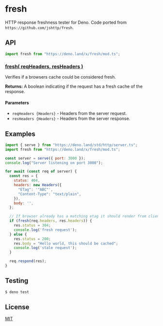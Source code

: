 fresh
==========================

HTTP response freshness tester for Deno. Code ported from `https://github.com/jshttp/fresh`.


API
--------------------------

```js
import fresh from "https://deno.land/x/fresh/mod.ts";
```

### [fresh( reqHeaders, resHeaders )](#fresh)

Verifies if a browsers cache could be considered fresh.

**Returns:** A boolean indicating if the request has a fresh cache of the response.

#### Parameters
* `reqHeaders {Headers}` - Headers from the server request.
* `resHeaders {Headers}` - Headers from the server response.


Examples
--------------------------

```js
import { serve } from "https://deno.land/std/http/server.ts";
import fresh from "https://deno.land/x/fresh/mod.ts";

const server = serve({ port: 3000 });
console.log("Server listening on port 3000");

for await (const req of server) {
  const res = {
    status: 404,
    headers: new Headers({
      "ETag": '"ABC"',
      "Content-Type": "text/plain",
    }),
    body: '',
  };

  // If browser already has a matching etag it should render from client cache
  if (fresh(req.headers, res.headers)) {
    res.status = 304;
    console.log('fresh request');
  } else {
    res.status = 200;
    res.body = "Hello world, this should be cached";
    console.log('stale request');
  }

  req.respond(res);
}

```

Testing
--------------------------

```sh
$ deno test
```

License
--------------------------

[MIT](./LICENSE)
